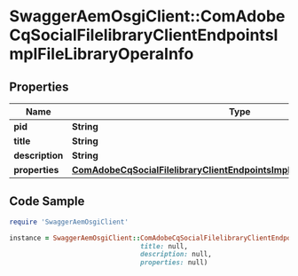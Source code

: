 # SwaggerAemOsgiClient::ComAdobeCqSocialFilelibraryClientEndpointsImplFileLibraryOperaInfo

## Properties

Name | Type | Description | Notes
------------ | ------------- | ------------- | -------------
**pid** | **String** |  | [optional] 
**title** | **String** |  | [optional] 
**description** | **String** |  | [optional] 
**properties** | [**ComAdobeCqSocialFilelibraryClientEndpointsImplFileLibraryOperaProperties**](ComAdobeCqSocialFilelibraryClientEndpointsImplFileLibraryOperaProperties.md) |  | [optional] 

## Code Sample

```ruby
require 'SwaggerAemOsgiClient'

instance = SwaggerAemOsgiClient::ComAdobeCqSocialFilelibraryClientEndpointsImplFileLibraryOperaInfo.new(pid: null,
                                 title: null,
                                 description: null,
                                 properties: null)
```


